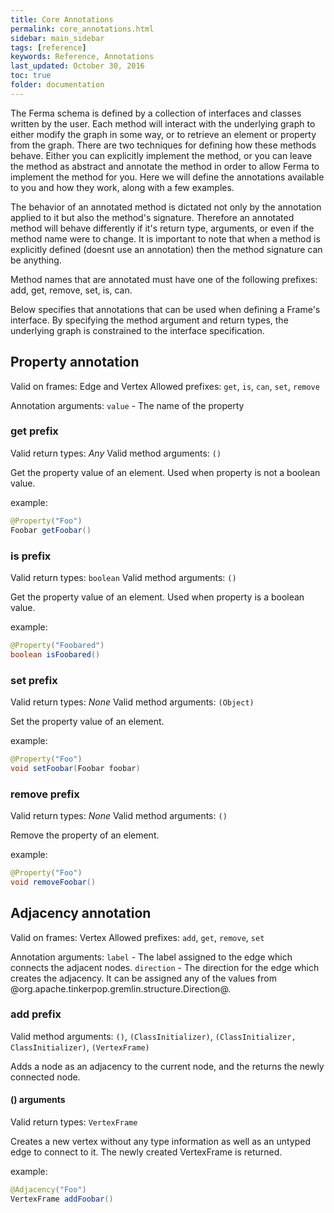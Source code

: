 ```yaml
---
title: Core Annotations
permalink: core_annotations.html
sidebar: main_sidebar
tags: [reference]
keywords: Reference, Annotations
last_updated: October 30, 2016
toc: true
folder: documentation
---
```


The Ferma schema is defined by a collection of interfaces and classes written by the user. Each method will interact with the underlying graph to either modify the graph in some way, or to retrieve an element or property from the graph. There are two techniques for defining how these methods behave. Either you can explicitly implement the method, or you can leave the method as abstract and annotate the method in order to allow Ferma to implement the method for you. Here we will define the annotations available to you and how they work, along with a few examples.

The behavior of an annotated method is dictated not only by the annotation applied to it but also the method's signature. Therefore an annotated method will behave differently if it's return type, arguments, or even if the method name were to change. It is important to note that when a method is explicitly defined (doesnt use an annotation) then the method signature can be anything.

Method names that are annotated must have one of the following prefixes: add, get, remove, set, is, can.

Below specifies that annotations that can be used when defining a Frame's interface. By specifying the method argument and return types, the underlying graph is constrained to the interface specification.

## Property annotation

Valid on frames: Edge and Vertex
Allowed prefixes: `get`, `is`, `can`, `set`, `remove`

Annotation arguments:
`value` - The name of the property

### get prefix

Valid return types: *Any*
Valid method arguments: `()`

Get the property value of an element. Used when property is not a boolean value.

example:

```java
@Property("Foo")
Foobar getFoobar()
```

### is prefix

Valid return types: `boolean`
Valid method arguments: `()`

Get the property value of an element. Used when property is a boolean value.

example:

```java
@Property("Foobared")
boolean isFoobared()
```

### set prefix

Valid return types: *None*
Valid method arguments: `(Object)`

Set the property value of an element.

example:

```java
@Property("Foo")
void setFoobar(Foobar foobar)
```

### remove prefix

Valid return types: *None*
Valid method arguments: `()`

Remove the property of an element.

example:

```java
@Property("Foo")
void removeFoobar()
```

## Adjacency annotation

Valid on frames: Vertex
Allowed prefixes: `add`, `get`, `remove`, `set`

Annotation arguments:
`label` - The label assigned to the edge which connects the adjacent nodes.
`direction` - The direction for the edge which creates the adjacency. It can be assigned any of the values from @org.apache.tinkerpop.gremlin.structure.Direction@.

### add prefix

Valid method arguments: `()`, `(ClassInitializer)`, `(ClassInitializer, ClassInitializer)`, `(VertexFrame)`

Adds a node as an adjacency to the current node, and the returns the newly connected node.

#### () arguments

Valid return types: `VertexFrame`

Creates a new vertex without any type information as well as an untyped edge to connect to it. The newly created VertexFrame is returned.

example:

```java
@Adjacency("Foo")
VertexFrame addFoobar()
```

